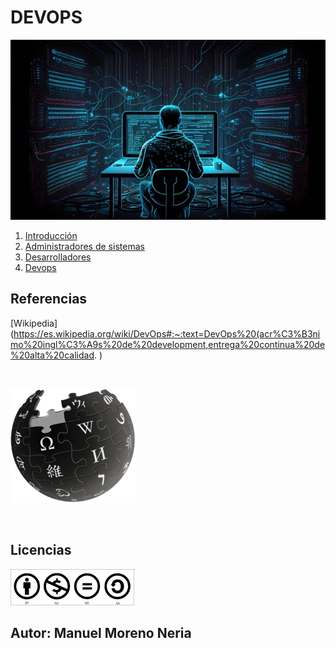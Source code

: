 # DEVOPS
![devops.jpg](/img/devops.jpg)
1. [Introducción](/archivos/introduccion.md)
2. [Administradores de sistemas](/archivos/administracion.md)
3. [Desarrolladores](/archivos/desarrolladores.md)
4. [Devops](/archivos/devops.md)

## Referencias
[Wikipedia](https://es.wikipedia.org/wiki/DevOps#:~:text=DevOps%20(acr%C3%B3nimo%20ingl%C3%A9s%20de%20development,entrega%20continua%20de%20alta%20calidad. )

<br>

![wiki](/img/wiki.png)

<br>

## Licencias

![licencia](/img/licencia.jpg)


## Autor: Manuel Moreno Neria
